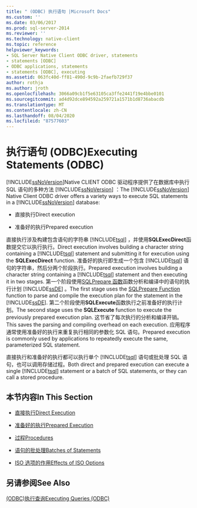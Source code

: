 ```yaml
---
title: " (ODBC) 执行语句 |Microsoft Docs"
ms.custom: ''
ms.date: 03/06/2017
ms.prod: sql-server-2014
ms.reviewer: ''
ms.technology: native-client
ms.topic: reference
helpviewer_keywords:
- SQL Server Native Client ODBC driver, statements
- statements [ODBC]
- ODBC applications, statements
- statements [ODBC], executing
ms.assetid: 063fc40d-ff81-490d-9c9b-2faefb729f37
author: rothja
ms.author: jroth
ms.openlocfilehash: 3066a09cb1f5e63105ca3ffe2441f19e4bbe0101
ms.sourcegitcommit: ad4d92dce894592a259721a1571b1d8736abacdb
ms.translationtype: MT
ms.contentlocale: zh-CN
ms.lasthandoff: 08/04/2020
ms.locfileid: "87577603"
---
```

# <a name="executing-statements-odbc"></a><span data-ttu-id="f3e8e-102">执行语句 (ODBC)</span><span class="sxs-lookup"><span data-stu-id="f3e8e-102">Executing Statements (ODBC)</span></span>
  <span data-ttu-id="f3e8e-103">[!INCLUDE[ssNoVersion](../../../includes/ssnoversion-md.md)]Native CLIENT ODBC 驱动程序提供了在数据库中执行 SQL 语句的多种方法 [!INCLUDE[ssNoVersion](../../../includes/ssnoversion-md.md)] ：</span><span class="sxs-lookup"><span data-stu-id="f3e8e-103">The [!INCLUDE[ssNoVersion](../../../includes/ssnoversion-md.md)] Native Client ODBC driver offers a variety ways to execute SQL statements in a [!INCLUDE[ssNoVersion](../../../includes/ssnoversion-md.md)] database:</span></span>  
  
-   <span data-ttu-id="f3e8e-104">直接执行</span><span class="sxs-lookup"><span data-stu-id="f3e8e-104">Direct execution</span></span>  
  
-   <span data-ttu-id="f3e8e-105">准备好的执行</span><span class="sxs-lookup"><span data-stu-id="f3e8e-105">Prepared execution</span></span>  
  
 <span data-ttu-id="f3e8e-106">直接执行涉及构建包含语句的字符串 [!INCLUDE[tsql](../../../includes/tsql-md.md)] ，并使用**SQLExecDirect**函数提交它以执行执行。</span><span class="sxs-lookup"><span data-stu-id="f3e8e-106">Direct execution involves building a character string containing a [!INCLUDE[tsql](../../../includes/tsql-md.md)] statement and submitting it for execution using the **SQLExecDirect** function.</span></span> <span data-ttu-id="f3e8e-107">准备好的执行即生成一个包含 [!INCLUDE[tsql](../../../includes/tsql-md.md)] 语句的字符串，然后分两个阶段执行。</span><span class="sxs-lookup"><span data-stu-id="f3e8e-107">Prepared execution involves building a character string containing a [!INCLUDE[tsql](../../../includes/tsql-md.md)] statement and then executing it in two stages.</span></span> <span data-ttu-id="f3e8e-108">第一个阶段使用[SQLPrepare 函数](https://go.microsoft.com/fwlink/?LinkId=59360)函数分析和编译中的语句的执行计划 [!INCLUDE[ssDE](../../../includes/ssde-md.md)] 。</span><span class="sxs-lookup"><span data-stu-id="f3e8e-108">The first stage uses the [SQLPrepare Function](https://go.microsoft.com/fwlink/?LinkId=59360) function to parse and compile the execution plan for the statement in the [!INCLUDE[ssDE](../../../includes/ssde-md.md)].</span></span> <span data-ttu-id="f3e8e-109">第二个阶段使用**SQLExecute**函数执行之前准备好的执行计划。</span><span class="sxs-lookup"><span data-stu-id="f3e8e-109">The second stage uses the **SQLExecute** function to execute the previously prepared execution plan.</span></span> <span data-ttu-id="f3e8e-110">这节省了每次执行的分析和编译开销。</span><span class="sxs-lookup"><span data-stu-id="f3e8e-110">This saves the parsing and compiling overhead on each execution.</span></span> <span data-ttu-id="f3e8e-111">应用程序通常使用准备好的执行来重复执行相同的参数化 SQL 语句。</span><span class="sxs-lookup"><span data-stu-id="f3e8e-111">Prepared execution is commonly used by applications to repeatedly execute the same, parameterized SQL statement.</span></span>  
  
 <span data-ttu-id="f3e8e-112">直接执行和准备好的执行都可以执行单个 [!INCLUDE[tsql](../../../includes/tsql-md.md)] 语句或批处理 SQL 语句，也可以调用存储过程。</span><span class="sxs-lookup"><span data-stu-id="f3e8e-112">Both direct and prepared execution can execute a single [!INCLUDE[tsql](../../../includes/tsql-md.md)] statement or a batch of SQL statements, or they can call a stored procedure.</span></span>  
  
## <a name="in-this-section"></a><span data-ttu-id="f3e8e-113">本节内容</span><span class="sxs-lookup"><span data-stu-id="f3e8e-113">In This Section</span></span>  
  
-   [<span data-ttu-id="f3e8e-114">直接执行</span><span class="sxs-lookup"><span data-stu-id="f3e8e-114">Direct Execution</span></span>](direct-execution.md)  
  
-   [<span data-ttu-id="f3e8e-115">准备好的执行</span><span class="sxs-lookup"><span data-stu-id="f3e8e-115">Prepared Execution</span></span>](prepared-execution.md)  
  
-   [<span data-ttu-id="f3e8e-116">过程</span><span class="sxs-lookup"><span data-stu-id="f3e8e-116">Procedures</span></span>](procedures.md)  
  
-   [<span data-ttu-id="f3e8e-117">语句的批处理</span><span class="sxs-lookup"><span data-stu-id="f3e8e-117">Batches of Statements</span></span>](batches-of-statements.md)  
  
-   [<span data-ttu-id="f3e8e-118">ISO 选项的作用</span><span class="sxs-lookup"><span data-stu-id="f3e8e-118">Effects of ISO Options</span></span>](effects-of-iso-options.md)  
  
## <a name="see-also"></a><span data-ttu-id="f3e8e-119">另请参阅</span><span class="sxs-lookup"><span data-stu-id="f3e8e-119">See Also</span></span>  
 [<span data-ttu-id="f3e8e-120">&#40;ODBC&#41;执行查询</span><span class="sxs-lookup"><span data-stu-id="f3e8e-120">Executing Queries &#40;ODBC&#41;</span></span>](../executing-queries-odbc.md)  
  
  

